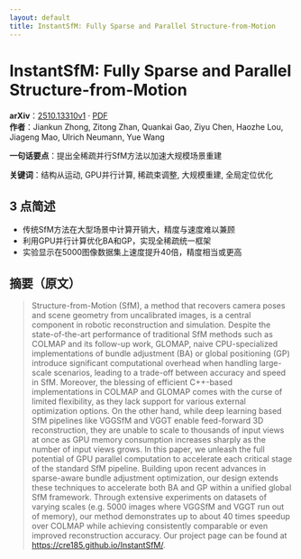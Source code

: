 ```yaml
---
layout: default
title: InstantSfM: Fully Sparse and Parallel Structure-from-Motion
---
```


# InstantSfM: Fully Sparse and Parallel Structure-from-Motion
**arXiv**：[2510.13310v1](https://arxiv.org/abs/2510.13310) · [PDF](https://arxiv.org/pdf/2510.13310.pdf)  
**作者**：Jiankun Zhong, Zitong Zhan, Quankai Gao, Ziyu Chen, Haozhe Lou, Jiageng Mao, Ulrich Neumann, Yue Wang  

**一句话要点**：提出全稀疏并行SfM方法以加速大规模场景重建

**关键词**：结构从运动, GPU并行计算, 稀疏束调整, 大规模重建, 全局定位优化

## 3 点简述
- 传统SfM方法在大型场景中计算开销大，精度与速度难以兼顾
- 利用GPU并行计算优化BA和GP，实现全稀疏统一框架
- 实验显示在5000图像数据集上速度提升40倍，精度相当或更高

## 摘要（原文）

> Structure-from-Motion (SfM), a method that recovers camera poses and scene
> geometry from uncalibrated images, is a central component in robotic
> reconstruction and simulation. Despite the state-of-the-art performance of
> traditional SfM methods such as COLMAP and its follow-up work, GLOMAP, naive
> CPU-specialized implementations of bundle adjustment (BA) or global positioning
> (GP) introduce significant computational overhead when handling large-scale
> scenarios, leading to a trade-off between accuracy and speed in SfM. Moreover,
> the blessing of efficient C++-based implementations in COLMAP and GLOMAP comes
> with the curse of limited flexibility, as they lack support for various
> external optimization options. On the other hand, while deep learning based SfM
> pipelines like VGGSfM and VGGT enable feed-forward 3D reconstruction, they are
> unable to scale to thousands of input views at once as GPU memory consumption
> increases sharply as the number of input views grows. In this paper, we unleash
> the full potential of GPU parallel computation to accelerate each critical
> stage of the standard SfM pipeline. Building upon recent advances in
> sparse-aware bundle adjustment optimization, our design extends these
> techniques to accelerate both BA and GP within a unified global SfM framework.
> Through extensive experiments on datasets of varying scales (e.g. 5000 images
> where VGGSfM and VGGT run out of memory), our method demonstrates up to about
> 40 times speedup over COLMAP while achieving consistently comparable or even
> improved reconstruction accuracy. Our project page can be found at
> https://cre185.github.io/InstantSfM/.

